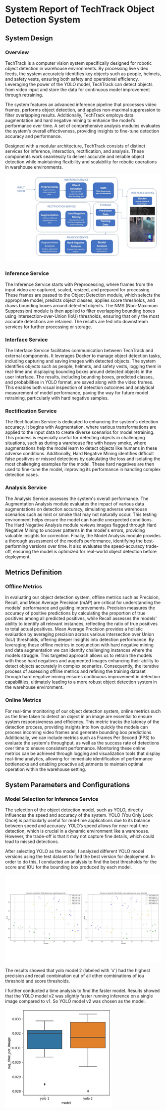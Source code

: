# System Report of TechTrack Object Detection System

## System Design

### Overview ###

TechTrack is a computer vision system specifically designed for robotic object detection in warehouse environments. By processing live video feeds, the system accurately identifies key objects such as people, helmets, and safety vests, ensuring both safety and operational efficiency. Leveraging the power of the YOLO model, TechTrack can detect objects from video input and store the data for continuous model improvement through retraining.

The system features an advanced inference pipeline that processes video frames, performs object detection, and applies non-maximal suppression to filter overlapping results. Additionally, TechTrack employs data augmentation and hard negative mining to enhance the model’s performance over time. A set of comprehensive analysis modules evaluates the system's overall effectiveness, providing insights to fine-tune detection accuracy and performance.

Designed with a modular architecture, TechTrack consists of distinct services for inference, interaction, rectification, and analysis. These components work seamlessly to deliver accurate and reliable object detection while maintaining flexibility and scalability for robotic operations in warehouse environments.

![Diagram](diagrams.jpg)

### Inference Service ###

The Inference Service starts with Preprocessing, where frames from the input video are captured, scaled, resized, and prepared for processing. These frames are passed to the Object Detection module, which selects the appropriate model, predicts object classes, applies score thresholds, and draws bounding boxes around detected objects. The NMS (Non-Maximum Suppression) module is then applied to filter overlapping bounding boxes using Intersection-over-Union (IoU) thresholds, ensuring that only the most accurate detections are retained. The results are fed into downstream services for further processing or storage.

### Interface Service ###

The Interface Service facilitates communication between TechTrack and external components. It leverages Docker to manage object detection tasks, including capturing and saving images with detected objects. The system identifies objects such as people, helmets, and safety vests, logging them in real-time and displaying bounding boxes around detected objects in the user interface. The results, including bounding boxes, predicted classes, and probabilities in YOLO format, are saved along with the video frames. This enables both visual inspection of detection outcomes and analytical measurement of model performance, paving the way for future model retraining, particularly with hard negative samples.

### Rectification Service ###

The Rectification Service is dedicated to enhancing the system's detection accuracy. It begins with Augmentation, where various transformations are applied to the input data to create diverse scenarios for model retraining. This process is especially useful for detecting objects in challenging situations, such as during a warehouse fire with heavy smoke, where augmentations help the model learn to detect objects like humans in these adverse conditions. Additionally, Hard Negative Mining identifies difficult false positives or missed detections by calculating the loss and isolating the most challenging examples for the model. These hard negatives are then used to fine-tune the model, improving its performance in handling complex detection cases.

### Analysis Service ###

The Analysis Service assesses the system's overall performance. The Augmentation Analysis module evaluates the impact of various data augmentations on detection accuracy, simulating adverse warehouse scenarios such as mist or smoke that may not naturally occur. This testing environment helps ensure the model can handle unexpected conditions. The Hard Negative Analysis module reviews images flagged through Hard Negative Mining to uncover patterns in the model's errors, providing valuable insights for correction. Finally, the Model Analysis module provides a thorough assessment of the model’s performance, identifying the best-performing versions over time. It also evaluates the speed-accuracy trade-off, ensuring the model is optimized for real-world object detection before deployment.


## Metrics Definition

### Offline Metrics ###

In evaluating our object detection system, offline metrics such as Precision, Recall, and Mean Average Precision (mAP) are critical for understanding the models' performance and guiding improvements. Precision measures the accuracy of positive predictions by calculating the proportion of true positives among all predicted positives, while Recall assesses the models' ability to identify all relevant instances, reflecting the ratio of true positives to total actual positives. Mean Average Precision provides a holistic evaluation by averaging precision across various Intersection over Union (IoU) thresholds, offering deeper insights into detection performance. By leveraging these offline metrics in conjunction with hard negative mining and data augmentation we can identify challenging instances where the models struggle. This targeted approach allows us to retrain the models with these hard negatives and augmented images enhancing their ability to detect objects accurately in complex scenarios. Consequently, the iterative process of assessing offline metrics and refining the training dataset through hard negative mining ensures continuous improvement in detection capabilities, ultimately leading to a more robust object detection system in the warehouse environment.

### Online Metrics ###

For real-time monitoring of our object detection system, online metrics such as the time taken to detect an object in an image are essential to ensure system responsiveness and efficiency. This metric tracks the latency of the detection process, providing insights into how quickly the models can process incoming video frames and generate bounding box predictions. Additionally, we can include metrics such as Frames Per Second (FPS) to evaluate the system's throughput, as well as the success rate of detections over time to ensure consistent performance. Monitoring these online metrics can be achieved through logging and visualization tools that display real-time analytics, allowing for immediate identification of performance bottlenecks and enabling proactive adjustments to maintain optimal operation within the warehouse setting.

## System Parameters and Configurations

### Model Selection for Inference Service ###

The selection of the object detection model, such as YOLO, directly influences the speed and accuracy of the system. YOLO (You Only Look Once) is particularly useful for real-time applications due to its balance between speed and accuracy. YOLO’s speed allows for near real-time detection, which is crucial in a dynamic environment like a warehouse. However, the trade-off is that it may not capture fine details, which could lead to missed detections. 

After selecting YOLO as the model, I analyzed different YOLO model versions using the test dataset to find the best version for deployment. In order to do this, I conducted an analysis to find the best thresholds for the score and IOU for the bounding box produced by each model. 

![iou_score](iou_score.jpg)

The results showed that yolo model 2 (labeled with 'x') had the highest precision and recall combination out of all other combinations of iou threshold and score thresholds. 

I further conducted a time analysis to find the faster model. Results showed that the YOLO model v2 was slightly faster running inference on a single image compared to v1. So YOLO model v2 was chosen as the model. 

![time](time.png)